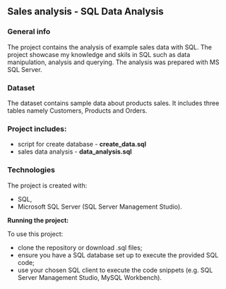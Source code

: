 ## Sales analysis - SQL Data Analysis

### General info
The project contains the analysis of example sales data with SQL.  The project showcase my knowledge and skils in SQL such as data manipulation, analysis and querying. The analysis was prepared with MS SQL Server.

### Dataset
The dataset contains sample data about products sales. It includes three tables namely Customers, Products and Orders.

### Project includes:
- script for create database - **create_data.sql**
- sales data analysis - **data_analysis.sql**
   
### Technologies
The project is created with:
- SQL,
- Microsoft SQL Server (SQL Server Management Studio).

**Running the project:**

To use this project:
- clone the repository or download .sql files;
- ensure you have a SQL database set up to execute the provided SQL code;
- use your chosen SQL client to execute the code snippets (e.g. SQL Server Management Studio, MySQL Workbench).



